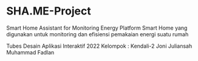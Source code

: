 # SHA.ME-Project
 Smart Home Assistant for Monitoring Energy
 Platform Smart Home yang digunakan untuk monitoring dan efisiensi 
 pemakaian energi suatu rumah
 
 Tubes Desain Aplikasi Interaktif 2022
 Kelompok : Kendali-2
            Joni Juliansah
            Muhammad Fadlan

